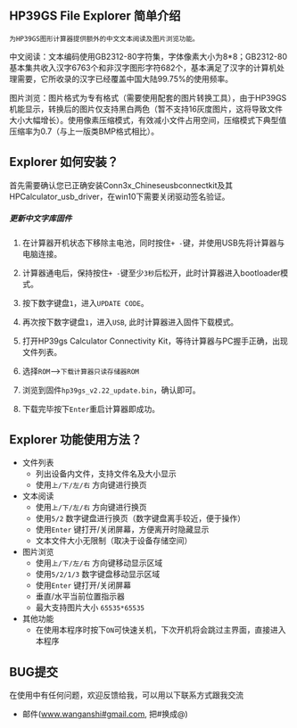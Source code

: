## HP39GS File Explorer 简单介绍  
`为HP39GS图形计算器提供额外的中文文本阅读及图片浏览功能。`  

中文阅读：文本编码使用GB2312-80字符集，字体像素大小为8*8；GB2312-80基本集共收入汉字6763个和非汉字图形字符682个，基本满足了汉字的计算机处理需要，它所收录的汉字已经覆盖中国大陆99.75%的使用频率。

图片浏览：图片格式为专有格式（需要使用配套的图片转换工具），由于HP39GS机能显示，转换后的图片仅支持黑白两色（暂不支持16灰度图片，这将导致文件大小大幅增长）。使用像素压缩模式，有效减小文件占用空间，压缩模式下典型值压缩率为0.7（与上一版类BMP格式相比）。

## Explorer 如何安装？
首先需要确认您已正确安装Conn3x_Chineseusbconnectkit及其HPCalculator_usb_driver，在win10下需要关闭驱动签名验证。
##### 更新中文字库固件
1. 在计算器开机状态下移除主电池，同时按住`+ -`键，并使用USB先将计算器与电脑连接。

2. 计算器通电后，保持按住`+ -`键至少`3秒`后松开，此时计算器进入bootloader模式。

3. 按下数字键盘`1`，进入`UPDATE CODE`。

4. 再次按下数字键盘`1`，进入`USB`, 此时计算器进入固件下载模式。

5. 打开HP39gs Calculator Connectivity Kit，等待计算器与PC握手正确，出现文件列表。

6. 选择`ROM`-->`下载计算器只读存储器ROM`

7. 浏览到固件`hp39gs_v2.22_update.bin`，确认即可。

8. 下载完毕按下`Enter`重启计算器即成功。

## Explorer 功能使用方法？

* 文件列表
    *  列出设备内文件，支持文件名及大小显示
    * 使用`上/下/左/右` 方向键进行换页
* 文本阅读
    * 使用`上/下/左/右` 方向键进行换页
    * 使用`5/2` 数字键盘进行换页（数字键盘离手较近，便于操作）
    * 使用`Enter` 键打开/关闭屏幕，方便离开时隐藏显示
    * 文本文件大小无限制（取决于设备存储空间）
* 图片浏览
    * 使用`上/下/左/右` 方向键移动显示区域
    * 使用`5/2/1/3` 数字键盘移动显示区域
    * 使用`Enter` 键打开/关闭屏幕
    * 垂直/水平当前位置指示器
    * 最大支持图片大小 `65535*65535`
* 其他功能
    * 在使用本程序时按下`ON`可快速关机，下次开机将会跳过主界面，直接进入本程序

## BUG提交
在使用中有任何问题，欢迎反馈给我，可以用以下联系方式跟我交流

* 邮件(www.wanganshi#gmail.com, 把#换成@)
